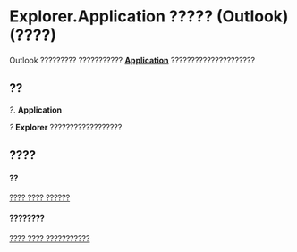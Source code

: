 
# Explorer.Application ????? (Outlook)(????)

Outlook ????????? ??????????? **[Application](797003e7-ecd1-eccb-eaaf-32d6ddde8348.md)** ?????????????????????


## ??

 _?_. **Application**

 _?_ **Explorer** ??????????????????


## ????


#### ??


[???? ???? ??????](026591e5-049f-503a-4166-34e6dbc225fb.md)
#### ????????


[???? ???? ???????????](http://msdn.microsoft.com/library/4412c507-4dcd-6005-b9c8-11824624250d%28Office.15%29.aspx)